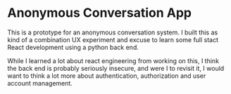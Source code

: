 # Anonymous Conversation App

This is a prototype for an anonymous conversation system. I built this as kind of a combination UX experiment and excuse to learn some full stact React development using a python back end.

While I learned a lot about react engineering from working on this, I think the back end is probably seriously insecure, and were I to revisit it, I would want to think a lot more about authentication, authorization and user account management.
